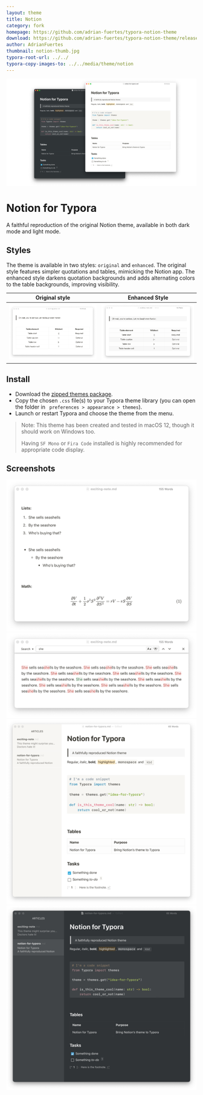 ```yaml
---
layout: theme
title: Notion
category: fork
homepage: https://github.com/adrian-fuertes/typora-notion-theme
download: https://github.com/adrian-fuertes/typora-notion-theme/releases
author: AdrianFuertes
thumbnail: notion-thumb.jpg
typora-root-url: ../../
typora-copy-images-to: ../../media/theme/notion
---
```


![header](/media/theme/notion/readme-header.jpg)

# Notion for Typora
A faithful reproduction of the original Notion theme, available in both dark mode and light mode.

## Styles
The theme is available in two styles: `original` and `enhanced`. The original style features simpler quotations and tables, mimicking the Notion app. The enhanced style darkens quotation backgrounds and adds alternating colors to the table backgrounds, improving visibility.


|                 Original style                 |                 Enhanced Style                 |
| :--------------------------------------------: | :--------------------------------------------: |
| ![](/media/theme/notion/original-showcase.png) | ![](/media/theme/notion/enhanced-showcase.png) |

## Install
- Download the [zipped themes package](https://github.com/adrian-fuertes/typora-notion-theme/zipball/master/themes).
- Copy the chosen `.css` file(s) to your Typora theme library (you can open the folder in ` preferences > appearance > themes`).
- Launch or restart Typora and choose the theme from the menu.

> Note: This theme has been created and tested in macOS 12, though it should work on Windows too.
>
> Having `SF Mono` or `Fira Code` installed is highly recommended for appropriate code display.

## Screenshots
![others-view](/media/theme/notion/others-view.png)
![search-view](/media/theme/notion/search-view.png)
![light-view](/media/theme/notion/sidebar-light.png)
![dark-view](/media/theme/notion/sidebar-dark.png)